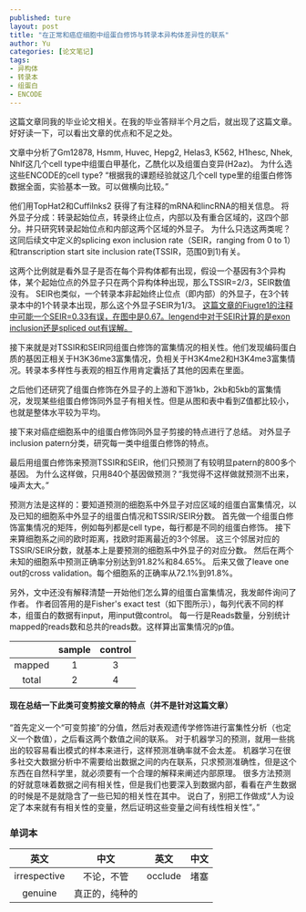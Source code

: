 ```yaml
---
published: ture
layout: post
title: "在正常和癌症细胞中组蛋白修饰与转录本异构体差异性的联系"
author: Yu
categories: [论文笔记]
tags:
- 异构体
- 转录本
- 组蛋白
- ENCODE
---
```


这篇文章同我的毕业论文相关。在我的毕业答辩半个月之后，就出现了这篇文章。好好读一下，可以看出文章的优点和不足之处。

文章中分析了Gm12878, Hsmm, Huvec, Hepg2, Helas3, K562, H1hesc, Nhek, Nhlf这几个cell type中组蛋白甲基化，乙酰化以及组蛋白变异(H2az)。
为什么选这些ENCODE的cell type? <q>根据我的课题经验就这几个cell type里的组蛋白修饰数据全面，实验基本一致。可以做横向比较。</q>

他们用TopHat2和Cuffilnks2 获得了有注释的mRNA和lincRNA的相关信息。
将外显子分成：转录起始位点，转录终止位点，内部以及有重合区域的，这四个部分。并只研究转录起始位点和内部这两个区域的外显子。
为什么只选这两类呢？这同后续文中定义的splicing exon inclusion rate（SEIR，ranging from 0 to 1）和transcription start site inclusion rate(TSSIR，范围0到1)有关。

这两个比例就是看外显子是否在每个异构体都有出现，假设一个基因有3个异构体，某个起始位点的外显子只在两个异构体种出现，那么TSSIR=2/3，SEIR数值没有。
SEIR也类似，一个转录本非起始终止位点（即内部）的外显子，在3个转录本中的1个转录本出现，那么这个外显子SEIR为1/3。
<u>这篇文章的Fiugre1的注释中可能一个SEIR=0.33有误，在图中是0.67。lengend中对于SEIR计算的是exon inclusion还是spliced out有误解。</u>

接下来就是对TSSIR和SEIR同组蛋白修饰的富集情况的相关性。他们发现编码蛋白质的基因正相关于H3K36me3富集情况，负相关于H3K4me2和H3K4me3富集情况。转录本多样性与表观的相互作用肯定囊括了其他的因素在里面。

之后他们还研究了组蛋白修饰在外显子的上游和下游1kb，2kb和5kb的富集情况，发现某些组蛋白修饰同外显子有相关性。但是从图和表中看到Z值都比较小，也就是整体水平较为平均。

接下来对癌症细胞系中的组蛋白修饰同外显子剪接的特点进行了总结。
对外显子inclusion patern分类，研究每一类中组蛋白修饰的特点。

最后用组蛋白修饰来预测TSSIR和SEIR，他们只预测了有较明显patern的800多个基因。
为什么这样做，只用840个基因做预测？<q>我觉得不这样做就预测不出来，噪声太大。</q>

预测方法是这样的：要知道预测的细胞系中外显子对应区域的组蛋白富集情况，以及已知的细胞系中外显子的组蛋白情况和TSSIR/SEIR分数。
首先做一个组蛋白修饰富集情况的矩阵，例如每列都是cell type，每行都是不同的组蛋白修饰。
接下来算细胞系之间的欧时距离，找欧时距离最近的3个邻居。
这三个邻居对应的TSSIR/SEIR分数，就基本上是要预测的细胞系中外显子的对应分数。
然后在两个未知的细胞系中预测正确率分别达到91.82%和84.65%。
后来又做了leave one out的cross validation。每个细胞系的正确率从72.1%到91.8%。

另外，文中还没有解释清楚一开始他们怎么算的组蛋白富集情况，我发邮件询问了作者。
作者回答用的是Fisher's exact test（如下图所示），每列代表不同的样本，组蛋白的数据有input，用input做control。
每一行是Reads数量，分别统计mapped的reads数和总共的reads数。这样算出富集情况的p值。

||sample|control|
|:----:|:----:|:----:|
|mapped|1|3|
|total|2|4|


#### 现在总结一下此类可变剪接文章的特点（并不是针对这篇文章）

<q>首先定义一个“可变剪接”的分值，然后对表观遗传学修饰进行富集性分析（也定义一个数值），之后看这两个数值之间的联系。
对于机器学习的预测，就用一些挑出的较容易看出模式的样本来进行，这样预测准确率就不会太差。
机器学习在很多社交大数据分析中不需要给出数据之间的内在联系，只求预测准确性，但是这个东西在自然科学里，就必须要有一个合理的解释来阐述内部原理。
很多方法预测的好就意味着数据之间有相关性，但是我们也要深入到数据内部，看看在产生数据的时候是不是就隐含了一些已知的相关性在其中。
说白了，别把工作做成“人为设定了本来就有有相关性的变量，然后证明这些变量之间有线性相关性”。</q>




### 单词本


|英文|中文|英文|中文|
|:----:|:----:|:----:|:----:|
|irrespective|不论，不管|occlude|堵塞|
|genuine|真正的，纯种的|||
